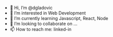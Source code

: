 - 👋 Hi, I’m @dgladovic
- 👀 I’m interested in Web Development
- 🌱 I’m currently learning Javascript, React, Node
- 💞️ I’m looking to collaborate on ...
- 📫 How to reach me:
      linked-in
      

<!---
dgladovic/dgladovic is a ✨ special ✨ repository because its `README.md` (this file) appears on your GitHub profile.
You can click the Preview link to take a look at your changes.
--->
